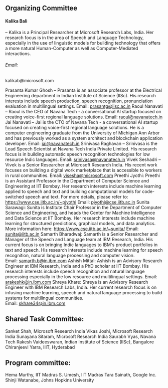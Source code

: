 
<h2> Organizing Committee </h2> 
<h4> Kalika Bali </h4> – Kalika is a Principal Researcher at Microsoft Research Labs, India. Her research focus is in the area of Speech and Language Technology, especially in the use of linguistic models for building technology that offers a more natural Human-Computer as well as Computer-Mediated interactions. 
<br> <h6> Email: </h6> kalikab@microsoft.com 

<br>

Prasanta Kumar Ghosh – Prasanta is an associate professor at the Electrical Engineering department in Indian Institute of Science (IISc). His research interests include speech production, speech recognition, pronunciation evaluation in multilingual settings. 
Email: prasantg@iisc.ac.in 
Raoul Nanavati – Raoul is the CEO of Navana Tech - a conversational AI startup focused on creating voice-first regional language solutions. 
Email: raoul@navanatech.in 
Jai Nanavati – Jai is the CTO of Navana Tech  - a conversational AI startup focused on creating voice-first regional language solutions. He is a computer engineering graduate from the University of Michigan Ann Arbor and has previously worked as a system architect and blockchain application developer. 
Email: jai@navanatech.in 
Srinivasa Raghavan – Srinivasa is the Lead Speech Scientist at Navana Tech India Private Limited. His research focus is in building automatic speech recognition technologies for low resource Indic languages. 
Email: srinivasa@navanatech.in 
Vivek Seshadri – Vivek is a Senior Researcher at Microsoft Research India. His recent work focuses on building a digital work marketplace that is accessible to workers in rural communities. 
Email: visesha@microsoft.com
Preethi Jyothi: Preethi is an Assistant Professor in the Department of Computer Science and Engineering at IIT Bombay. Her research interests include machine learning applied to speech and text and building computational models for code-switched speech and text. For more details, please refer to: https://www.cse.iitb.ac.in/~pjyothi 
Email: pjyothi@cse.iitb.ac.in
Sunita Sarawagi: Sunita is Institute Chair Professor in the Department of Computer Science and Engineering, and heads the Center for Machine Intelligence and Data Science  at IIT Bombay. Her research interests include machine learning for structured 
predictions, graphical models, and data analytics. More information here: https://www.cse.iitb.ac.in/~sunita/
Email: sunita@iitb.ac.in
Samarth Bharadwaj: Samarth is a Senior Researcher and Manager of the Speech and Language team at IBM Research, India.  His current focus is on bringing Indic languages to IBM's product portfolios in text and speech. His research interests include machine learning for speech recognition, natural language processing and computer vision.  
Email: samarth.b@in.ibm.com
Ashish Mittal: Ashish is an Advisory Research Engineer at IBM Research, India and a PhD scholar at IIT Bombay. His research interests include speech recognition and natural language processing especially in the low resource and multilingual settings. 
Email: arakeshk@in.ibm.com
Shreya Khare: Shreya is an Advisory Research Engineer with IBM Research Labs, India. Her current research focus is on infusing machine learning, speech and natural language processing to build systems for multilingual communities.  
Email: skhare34@in.ibm.com

<h2> Shared Task Committee: </h2>
Sanket Shah, Microsoft Research India
Vikas Joshi, Microsoft Research India
Sunayana Sitaram, Microsoft Research India
Saurabh Vyas, Navana Tech
Rakesh Vaideeswaran, Indian Institute of Science (IISc), Bangalore
Chiranjeevi Yarra, IIIT, Hyderabad

<h2> Program committee: </h2>

Hema Murthy, IIT Madras
S. Umesh, IIT Madras
Tara Sainath, Google Inc.
Shinji Watanabe, Johns Hopkins University
